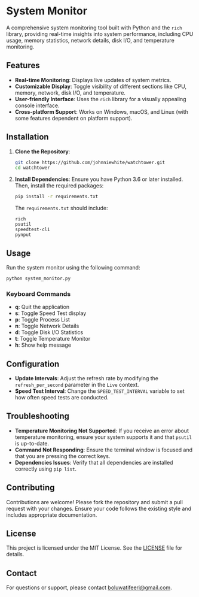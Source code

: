 # System Monitor

A comprehensive system monitoring tool built with Python and the `rich` library, providing real-time insights into system performance, including CPU usage, memory statistics, network details, disk I/O, and temperature monitoring.

## Features

- **Real-time Monitoring**: Displays live updates of system metrics.
- **Customizable Display**: Toggle visibility of different sections like CPU, memory, network, disk I/O, and temperature.
- **User-friendly Interface**: Uses the `rich` library for a visually appealing console interface.
- **Cross-platform Support**: Works on Windows, macOS, and Linux (with some features dependent on platform support).

## Installation

1. **Clone the Repository**:

   ```bash
   git clone https://github.com/johnniewhite/watchtower.git
   cd watchtower
   ```

2. **Install Dependencies**:
   Ensure you have Python 3.6 or later installed. Then, install the required packages:

   ```bash
   pip install -r requirements.txt
   ```

   The `requirements.txt` should include:

   ```
   rich
   psutil
   speedtest-cli
   pynput
   ```

## Usage

Run the system monitor using the following command:

```bash
python system_monitor.py
```

### Keyboard Commands

- **q**: Quit the application
- **s**: Toggle Speed Test display
- **p**: Toggle Process List
- **n**: Toggle Network Details
- **d**: Toggle Disk I/O Statistics
- **t**: Toggle Temperature Monitor
- **h**: Show help message

## Configuration

- **Update Intervals**: Adjust the refresh rate by modifying the `refresh_per_second` parameter in the `Live` context.
- **Speed Test Interval**: Change the `SPEED_TEST_INTERVAL` variable to set how often speed tests are conducted.

## Troubleshooting

- **Temperature Monitoring Not Supported**: If you receive an error about temperature monitoring, ensure your system supports it and that `psutil` is up-to-date.
- **Command Not Responding**: Ensure the terminal window is focused and that you are pressing the correct keys.
- **Dependencies Issues**: Verify that all dependencies are installed correctly using `pip list`.

## Contributing

Contributions are welcome! Please fork the repository and submit a pull request with your changes. Ensure your code follows the existing style and includes appropriate documentation.

## License

This project is licensed under the MIT License. See the [LICENSE](LICENSE) file for details.

## Contact

For questions or support, please contact [boluwatifeeri@gmail.com](mailto:boluwatifeeri@gmail.com).
